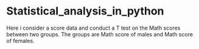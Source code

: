 # Statistical_analysis_in_python
Here i consider a score data and conduct a T test on the Math scores between two groups. The groups are Math score of males and Math score of females.
